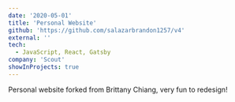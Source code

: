 ```yaml
---
date: '2020-05-01'
title: 'Personal Website'
github: 'https://github.com/salazarbrandon1257/v4'
external: ''
tech:
  - JavaScript, React, Gatsby
company: 'Scout'
showInProjects: true
---
```


Personal website forked from Brittany Chiang, very fun to redesign!
